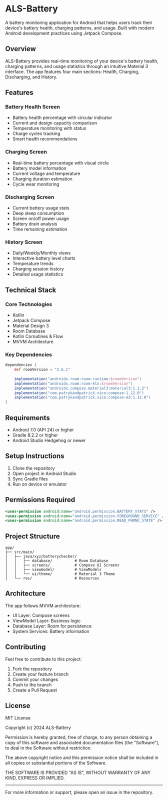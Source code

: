 # ALS-Battery

A battery monitoring application for Android that helps users track their device's battery health, charging patterns, and usage. Built with modern Android development practices using Jetpack Compose.

## Overview

ALS-Battery provides real-time monitoring of your device's battery health, charging patterns, and usage statistics through an intuitive Material 3 interface. The app features four main sections: Health, Charging, Discharging, and History.

## Features

### Battery Health Screen
- Battery health percentage with circular indicator
- Current and design capacity comparison
- Temperature monitoring with status
- Charge cycles tracking
- Smart health recommendations

### Charging Screen
- Real-time battery percentage with visual circle
- Battery model information
- Current voltage and temperature
- Charging duration estimation
- Cycle wear monitoring

### Discharging Screen
- Current battery usage stats
- Deep sleep consumption
- Screen on/off power usage
- Battery drain analysis
- Time remaining estimation

### History Screen
- Daily/Weekly/Monthly views
- Interactive battery level charts
- Temperature trends
- Charging session history
- Detailed usage statistics

## Technical Stack

### Core Technologies
- Kotlin
- Jetpack Compose
- Material Design 3
- Room Database
- Kotlin Coroutines & Flow
- MVVM Architecture

### Key Dependencies
```gradle
dependencies {
    def roomVersion = "2.6.1"
    
    implementation("androidx.room:room-runtime:$roomVersion")
    implementation("androidx.room:room-ktx:$roomVersion")
    implementation("androidx.compose.material3:material3:1.1.2")
    implementation("com.patrykandpatrick.vico:compose:1.12.0")
    implementation("com.patrykandpatrick.vico:compose-m3:1.12.0")
}
```

## Requirements
- Android 7.0 (API 24) or higher
- Gradle 8.2.2 or higher
- Android Studio Hedgehog or newer

## Setup Instructions

1. Clone the repository
2. Open project in Android Studio
3. Sync Gradle files
4. Run on device or emulator

## Permissions Required
```xml
<uses-permission android:name="android.permission.BATTERY_STATS" />
<uses-permission android:name="android.permission.FOREGROUND_SERVICE" />
<uses-permission android:name="android.permission.READ_PHONE_STATE" />
```

## Project Structure

```
app/
├── src/main/
│   ├── java/xyz/batterychecker/
│   │   ├── database/          # Room Database
│   │   ├── screens/           # Compose UI Screens
│   │   ├── viewmodel/         # ViewModels
│   │   └── ui/theme/          # Material 3 Theme
│   └── res/                   # Resources
```

## Architecture

The app follows MVVM architecture:
- UI Layer: Compose screens
- ViewModel Layer: Business logic
- Database Layer: Room for persistence
- System Services: Battery information

## Contributing

Feel free to contribute to this project:
1. Fork the repository
2. Create your feature branch
3. Commit your changes
4. Push to the branch
5. Create a Pull Request

## License

MIT License

Copyright (c) 2024 ALS-Battery

Permission is hereby granted, free of charge, to any person obtaining a copy of this software and associated documentation files (the "Software"), to deal in the Software without restriction.

The above copyright notice and this permission notice shall be included in all copies or substantial portions of the Software.

THE SOFTWARE IS PROVIDED "AS IS", WITHOUT WARRANTY OF ANY KIND, EXPRESS OR IMPLIED.

---

For more information or support, please open an issue in the repository.
